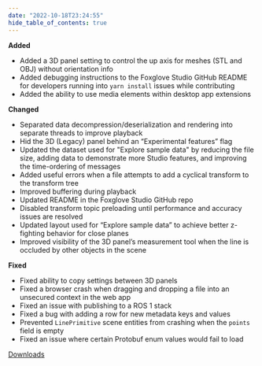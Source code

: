 ```yaml
---
date: "2022-10-18T23:24:55"
hide_table_of_contents: true
---
```


**Added**
- Added a 3D panel setting to control the up axis for meshes (STL and OBJ) without orientation info
- Added debugging instructions to the Foxglove Studio GitHub README for developers running into `yarn install` issues while contributing 
- Added the ability to use media elements within desktop app extensions 

**Changed**
- Separated data decompression/deserialization and rendering into separate threads to improve playback 
- Hid the 3D (Legacy) panel behind an “Experimental features” flag 
- Updated the dataset used for "Explore sample data" by reducing the file size, adding data to demonstrate more Studio features, and improving the time-ordering of messages
- Added useful errors when a file attempts to add a cyclical transform to the transform tree 
- Improved buffering during playback 
- Updated README in the Foxglove Studio GitHub repo 
- Disabled transform topic preloading until performance and accuracy issues are resolved 
- Updated layout used for “Explore sample data” to achieve better z-fighting behavior for close planes 
- Improved visibility of the 3D panel’s measurement tool when the line is occluded by other objects in the scene 

**Fixed**
- Fixed ability to copy settings between 3D panels 
- Fixed a browser crash when dragging and dropping a file into an unsecured context in the web app 
- Fixed an issue with publishing to a ROS 1 stack 
- Fixed a bug with adding a row for new metadata keys and values 
- Prevented `LinePrimitive` scene entities from crashing when the `points` field is empty 
- Fixed an issue where certain Protobuf enum values would fail to load 


[Downloads](https://github.com/foxglove/studio/releases/tag/v1.29.0)
